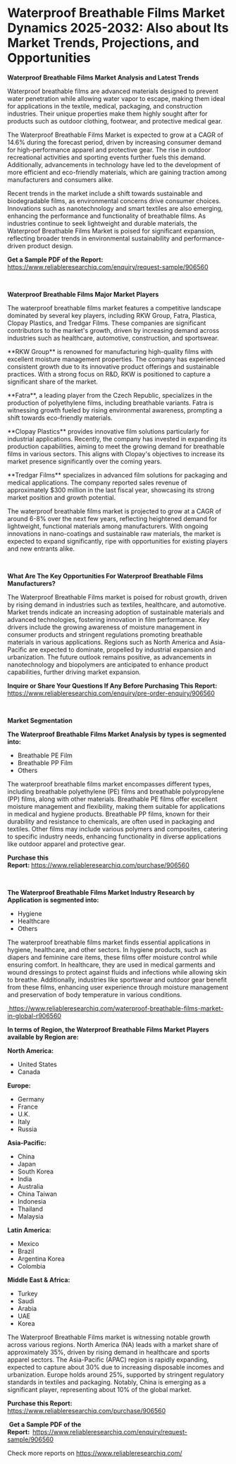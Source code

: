 <p><h1>Waterproof Breathable Films Market Dynamics 2025-2032: Also about Its Market Trends, Projections, and Opportunities</h1></p><p><strong>Waterproof Breathable Films Market Analysis and Latest Trends</strong></p>
<p><p>Waterproof breathable films are advanced materials designed to prevent water penetration while allowing water vapor to escape, making them ideal for applications in the textile, medical, packaging, and construction industries. Their unique properties make them highly sought after for products such as outdoor clothing, footwear, and protective medical gear.</p><p>The Waterproof Breathable Films Market is expected to grow at a CAGR of 14.6% during the forecast period, driven by increasing consumer demand for high-performance apparel and protective gear. The rise in outdoor recreational activities and sporting events further fuels this demand. Additionally, advancements in technology have led to the development of more efficient and eco-friendly materials, which are gaining traction among manufacturers and consumers alike.</p><p>Recent trends in the market include a shift towards sustainable and biodegradable films, as environmental concerns drive consumer choices. Innovations such as nanotechnology and smart textiles are also emerging, enhancing the performance and functionality of breathable films. As industries continue to seek lightweight and durable materials, the Waterproof Breathable Films Market is poised for significant expansion, reflecting broader trends in environmental sustainability and performance-driven product design.</p></p>
<p><strong>Get a Sample PDF of the Report:&nbsp;</strong> <a href="https://www.reliableresearchiq.com/enquiry/request-sample/906560?utm_campaign=3202&utm_medium=2&utm_source=Github&utm_content=ia&utm_term=21032025&utm_id=waterproof-breathable-films">https://www.reliableresearchiq.com/enquiry/request-sample/906560</a></p>
<p>&nbsp;</p>
<p><strong>Waterproof Breathable Films Major Market Players</strong></p>
<p><p>The waterproof breathable films market features a competitive landscape dominated by several key players, including RKW Group, Fatra, Plastica, Clopay Plastics, and Tredgar Films. These companies are significant contributors to the market's growth, driven by increasing demand across industries such as healthcare, automotive, construction, and sportswear.</p><p>**RKW Group** is renowned for manufacturing high-quality films with excellent moisture management properties. The company has experienced consistent growth due to its innovative product offerings and sustainable practices. With a strong focus on R&D, RKW is positioned to capture a significant share of the market.</p><p>**Fatra**, a leading player from the Czech Republic, specializes in the production of polyethylene films, including breathable variants. Fatra is witnessing growth fueled by rising environmental awareness, prompting a shift towards eco-friendly materials.</p><p>**Clopay Plastics** provides innovative film solutions particularly for industrial applications. Recently, the company has invested in expanding its production capabilities, aiming to meet the growing demand for breathable films in various sectors. This aligns with Clopay's objectives to increase its market presence significantly over the coming years.</p><p>**Tredgar Films** specializes in advanced film solutions for packaging and medical applications. The company reported sales revenue of approximately $300 million in the last fiscal year, showcasing its strong market position and growth potential.</p><p>The waterproof breathable films market is projected to grow at a CAGR of around 6-8% over the next few years, reflecting heightened demand for lightweight, functional materials among manufacturers. With ongoing innovations in nano-coatings and sustainable raw materials, the market is expected to expand significantly, ripe with opportunities for existing players and new entrants alike.</p></p>
<p>&nbsp;</p>
<p><strong>What Are The Key Opportunities For Waterproof Breathable Films Manufacturers?</strong></p>
<p><p>The Waterproof Breathable Films market is poised for robust growth, driven by rising demand in industries such as textiles, healthcare, and automotive. Market trends indicate an increasing adoption of sustainable materials and advanced technologies, fostering innovation in film performance. Key drivers include the growing awareness of moisture management in consumer products and stringent regulations promoting breathable materials in various applications. Regions such as North America and Asia-Pacific are expected to dominate, propelled by industrial expansion and urbanization. The future outlook remains positive, as advancements in nanotechnology and biopolymers are anticipated to enhance product capabilities, further driving market expansion.</p></p>
<p><strong>Inquire or Share Your Questions If Any Before Purchasing This Report:</strong> <a href="https://www.reliableresearchiq.com/enquiry/pre-order-enquiry/906560?utm_campaign=3202&utm_medium=2&utm_source=Github&utm_content=ia&utm_term=21032025&utm_id=waterproof-breathable-films">https://www.reliableresearchiq.com/enquiry/pre-order-enquiry/906560</a></p>
<p>&nbsp;</p>
<p><strong>Market Segmentation</strong></p>
<p><strong>The Waterproof Breathable Films Market Analysis by types is segmented into:</strong></p>
<p><ul><li>Breathable PE Film</li><li>Breathable PP Film</li><li>Others</li></ul></p>
<p><p>The waterproof breathable films market encompasses different types, including breathable polyethylene (PE) films and breathable polypropylene (PP) films, along with other materials. Breathable PE films offer excellent moisture management and flexibility, making them suitable for applications in medical and hygiene products. Breathable PP films, known for their durability and resistance to chemicals, are often used in packaging and textiles. Other films may include various polymers and composites, catering to specific industry needs, enhancing functionality in diverse applications like outdoor apparel and protective gear.</p></p>
<p><strong>Purchase this Report:&nbsp;</strong><a href="https://www.reliableresearchiq.com/purchase/906560?utm_campaign=3202&utm_medium=2&utm_source=Github&utm_content=ia&utm_term=21032025&utm_id=waterproof-breathable-films">https://www.reliableresearchiq.com/purchase/906560</a></p>
<p>&nbsp;</p>
<p><strong>The Waterproof Breathable Films Market Industry Research by Application is segmented into:</strong></p>
<p><ul><li>Hygiene</li><li>Healthcare</li><li>Others</li></ul></p>
<p><p>The waterproof breathable films market finds essential applications in hygiene, healthcare, and other sectors. In hygiene products, such as diapers and feminine care items, these films offer moisture control while ensuring comfort. In healthcare, they are used in medical garments and wound dressings to protect against fluids and infections while allowing skin to breathe. Additionally, industries like sportswear and outdoor gear benefit from these films, enhancing user experience through moisture management and preservation of body temperature in various conditions.</p></p>
<p><a href="https://www.reliableresearchiq.com/waterproof-breathable-films-market-in-global-r906560?utm_campaign=3202&utm_medium=2&utm_source=Github&utm_content=ia&utm_term=21032025&utm_id=waterproof-breathable-films">&nbsp;https://www.reliableresearchiq.com/waterproof-breathable-films-market-in-global-r906560</a></p>
<p><strong>In terms of Region, the Waterproof Breathable Films Market Players available by Region are:</strong></p>
<p>
    <p> <strong> North America: </strong>
        <ul>
            <li>United States</li>
            <li>Canada</li>
        </ul>
        </p> 
    <p> <strong> Europe: </strong>
        <ul>
            <li>Germany</li>
            <li>France</li>
            <li>U.K.</li>
            <li>Italy</li>
            <li>Russia</li>
        </ul>
        </p> 
    <p> <strong> Asia-Pacific: </strong>
        <ul>
            <li>China</li>
            <li>Japan</li>
            <li>South Korea</li>
            <li>India</li>
            <li>Australia</li>
            <li>China Taiwan</li>
            <li>Indonesia</li>
            <li>Thailand</li>
            <li>Malaysia</li>
        </ul>
        </p> 
    <p> <strong> Latin America: </strong>
        <ul>
            <li>Mexico</li>
            <li>Brazil</li>
            <li>Argentina Korea</li>
            <li>Colombia</li>
        </ul>
        </p> 
    <p> <strong> Middle East & Africa: </strong>
        <ul>
            <li>Turkey</li>
            <li>Saudi</li>
            <li>Arabia</li>
            <li>UAE</li>
            <li>Korea</li>
        </ul>
    </p>
    </p>
<p><p>The Waterproof Breathable Films market is witnessing notable growth across various regions. North America (NA) leads with a market share of approximately 35%, driven by rising demand in healthcare and sports apparel sectors. The Asia-Pacific (APAC) region is rapidly expanding, expected to capture about 30% due to increasing disposable incomes and urbanization. Europe holds around 25%, supported by stringent regulatory standards in textiles and packaging. Notably, China is emerging as a significant player, representing about 10% of the global market.</p></p>
<p><strong>Purchase this Report: </strong><a href="https://www.reliableresearchiq.com/purchase/906560?utm_campaign=3202&utm_medium=2&utm_source=Github&utm_content=ia&utm_term=21032025&utm_id=waterproof-breathable-films">https://www.reliableresearchiq.com/purchase/906560</a></p>
<p>&nbsp;<strong>Get a Sample PDF of the Report:&nbsp;&nbsp;</strong><a href="https://www.reliableresearchiq.com/enquiry/request-sample/906560?utm_campaign=3202&utm_medium=2&utm_source=Github&utm_content=ia&utm_term=21032025&utm_id=waterproof-breathable-films">https://www.reliableresearchiq.com/enquiry/request-sample/906560</a></p>
<p><strong></strong></p>
<p>Check more reports on <a href="https://www.reliableresearchiq.com/?utm_campaign=3202&utm_medium=2&utm_source=Github&utm_content=ia&utm_term=21032025&utm_id=waterproof-breathable-films">https://www.reliableresearchiq.com/</a></p>